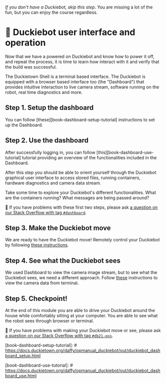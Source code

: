 _If you don't have a Duckiebot, skip this step_. You are missing a lot of the fun, but you can enjoy the course regardless.

# 🚙 Duckiebot user interface and operation

Now that we have a powered on Duckiebot and know how to power it off, and repeat the process, it is time to learn how interact with it and verify that the build was successful.

The Duckietown Shell is a terminal based interface. The Duckiebot is equipped with a browser based interface too (the "Dashboard") that provides intuitive interaction to live camera stream, software running on the robot, real time diagnostics and more.

## Step 1. Setup the dashboard   

You can follow [these][book-dashboard-setup-tutorial] instructions to set up the Dashboard.

## Step 2. Use the dashboard     

After successfully logging in, you can follow [this][book-dashboard-use-tutorial] tutorial providing an overview of the functionalities included in the Dashboard.

After this step you should be able to orient yourself through the Duckiebot graphical user interface to access stored files, running containers, hardware diagnostics and camera data stream.

Take some time to explore your Duckiebot's different functionalities. What are the containers running? What messages are being passed around?   

🤔 If you have problems with these first two steps, please ask [a question on our Stack Overflow with tag `#dashboard`](https://stackoverflow.com/c/duckietown/questions/tagged/dashboard).

## Step 3. Make the Duckiebot move

We are ready to have the Duckiebot move! Remotely control your Duckiebot by following [these instructions][book-db-move].

[book-db-move]:https://docs.duckietown.org/daffy/opmanual_duckiebot/out/rc_control.html

## Step 4. See what the Duckiebot sees

We used Dashboard to view the camera image stream, but to see what the Duckiebot sees, we need a different approach. Follow [these][book-db-see] instructions to view the camera data from terminal.

[book-db-see]:https://docs.duckietown.org/daffy/opmanual_duckiebot/out/read_camera_data.html

## Step 5. Checkpoint!

At the end of this module you are able to drive your Duckiebot around the house while comfortably sitting at your computer. You are able to see what the robot sees through browser or terminal.  

🤔 If you have problems with making your Duckiebot move or see, please ask [a question on our Stack Overflow with tag `#db21-ops`](https://stackoverflow.com/c/duckietown/questions/tagged/db21-ops).

[book-dashboard-setup-tutorial]: # https://docs.duckietown.org/daffy/opmanual_duckiebot/out/duckiebot_dashboard_setup.html

[book-dashboard-use-tutorial]: # https://docs.duckietown.org/daffy/opmanual_duckiebot/out/duckiebot_dashboard_use.html





<!--
TODO: See comments - Take a selfie with the robot
-->

